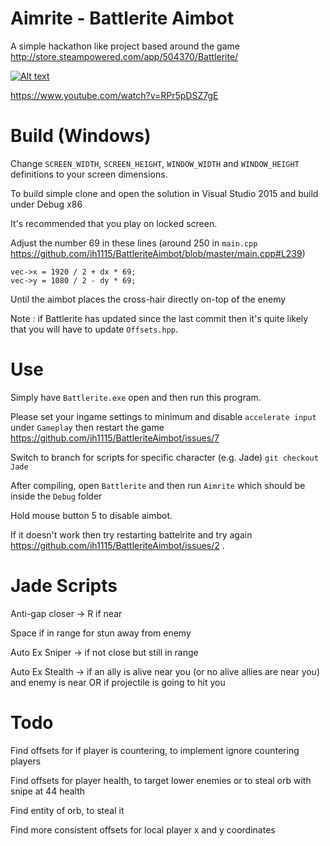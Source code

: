 # Aimrite - Battlerite Aimbot
A simple hackathon like project based around the game http://store.steampowered.com/app/504370/Battlerite/

[![Alt text](https://img.youtube.com/vi/RPr5pDSZ7gE/0.jpg)](https://www.youtube.com/watch?v=RPr5pDSZ7gE)

https://www.youtube.com/watch?v=RPr5pDSZ7gE

# Build (Windows)
Change ```SCREEN_WIDTH```, ```SCREEN_HEIGHT```, ```WINDOW_WIDTH``` and ```WINDOW_HEIGHT``` definitions to your screen dimensions.

To build simple clone and open the solution in Visual Studio 2015 and build under Debug x86

It's recommended that you play on locked screen.

Adjust the number 69 in these lines (around 250 in ```main.cpp``` https://github.com/ih1115/BattleriteAimbot/blob/master/main.cpp#L239)
```
vec->x = 1920 / 2 + dx * 69;
vec->y = 1080 / 2 - dy * 69;
```
Until the aimbot places the cross-hair directly on-top of the enemy


Note : if Battlerite has updated since the last commit then it's quite likely that you will have to update ```Offsets.hpp```.

# Use
Simply have ```Battlerite.exe``` open and then run this program.

Please set your ingame settings to minimum and disable ```accelerate input``` under ```Gameplay``` then restart the game https://github.com/ih1115/BattleriteAimbot/issues/7

Switch to branch for scripts for specific character (e.g. Jade)
```git checkout Jade```

After compiling, open ```Battlerite``` and then run ```Aimrite``` which should be inside the ```Debug``` folder

Hold mouse button 5 to disable aimbot.

If it doesn't work then try restarting battelrite and try again https://github.com/ih1115/BattleriteAimbot/issues/2 .

# Jade Scripts
Anti-gap closer -> R if near

Space if in range for stun away from enemy

Auto Ex Sniper -> if not close but still in range

Auto Ex Stealth -> if an ally is alive near you (or no alive allies are near you) and enemy is near OR if projectile is going to hit you


# Todo
Find offsets for if player is countering, to implement ignore countering players

Find offsets for player health, to target lower enemies or to steal orb with snipe at 44 health

Find entity of orb, to steal it

Find more consistent offsets for local player x and y coordinates
